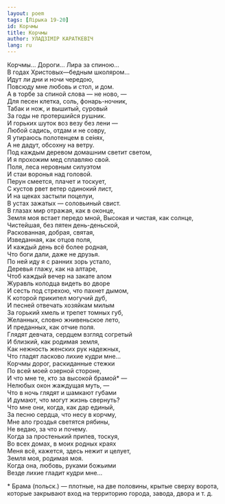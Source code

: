```yaml
---
layout: poem
tags: [Лірыка 19-20]
id: Корчмы
title: Корчмы
author: УЛАДЗІМІР КАРАТКЕВІЧ
lang: ru
---
```



Корчмы... Дороги... Лира за спиною...  
В годах Христовых—бедным школяром...  
Идут ли дни и ночи чередою,  
Повсюду мне любовь и стол, и дом.  
А в торбе за спиной слова — не ново, —  
Для песен клетка, соль, фонарь-ночник,  
Табак и нож, и вышитый, суровый  
За годы не протершийся рушник.  
И горьких шуток воз везу без лени —  
Любой садись, отдам и не совру,  
Я утираюсь полотенцем в се́нях,  
А не дадут, обсохну на ветру.  
Под каждым деревом домашним светит светом,  
И я прохожим мед сплавляю свой.  
Поля, леса неровным силуэтом  
И стаи воронья над головой.  
Перун смеется, плачет и тоскует,  
С кустов рвет ветер одинокий лист,  
И на щеках застыли поцелуи,  
В устах зажатых — соловьиный свист.  
В глазах мир отражая, как в оконце,  
Земля моя встает передо мной,
Высокая и чистая, как солнце,  
Чистейшая, без пятен день-деньской,  
Раскованная, добрая, святая,  
Изведанная, как отцов поля,  
И каждый день всё более родная,  
Что боги дали, даже не друзья.  
По ней иду я с ранних зорь устало,  
Деревья глажу, как на алтаре,  
Чтоб каждый вечер на закате алом  
Журавль колодца видеть во дворе  
И сесть под стрехою, что пахнет дымом,  
К которой прикипел могучий дуб,  
И песней отвечать хозяйкам милым  
За горький хмель и трепет томных губ,  
Желанных, словно жнивеньское лето,  
И преданных, как отчие поля.  
Глядят девчата, сердцем взгляд согретый  
И близкий, как родимая земля,  
Как нежность женских рук надежных,  
Что гладят ласково лихие кудри мне...  
Корчмы дорог, раскиданные стежки  
По всей моей озерной стороне,  
И что мне те, кто за высокой брамой\* —  
Нелюбых окон жаждущая муть, —  
Что в ночь глядят и шамкают губами  
И думают, что могут жизнь свернуть?  
Что мне они, когда, как дар единый,  
За песню сердца, что несу в корчму,  
Мне ало гроздья светятся рябины,  
Не ведаю, за что и почему.  
Когда за простенький припев, тоскуя,  
Во всех домах, в моих родных краях  
Меня всё, кажется, здесь нежит и целует,  
Земля моя, родимая моя.  
Когда она, любовь, руками божьими  
Везде лихие гладит кудри мне...  

\* Брама (польск.) — плотные, на две половины, крытые сверху ворота, которые закрывают вход на территорию города, завода,
двора и т. д.
